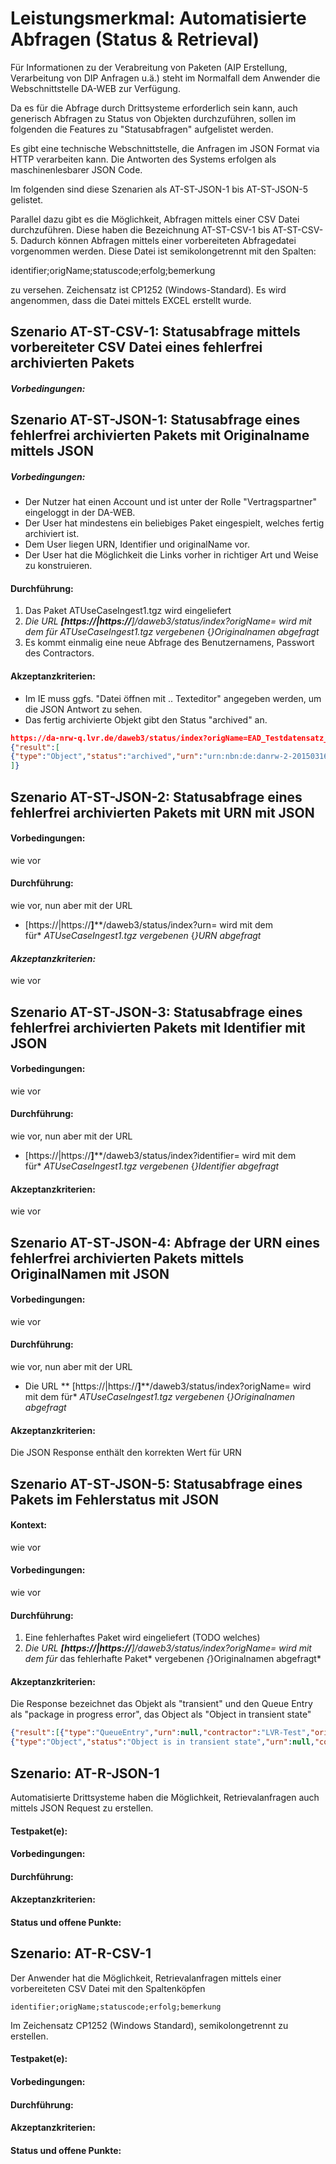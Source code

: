 # Leistungsmerkmal: Automatisierte Abfragen (Status & Retrieval)

Für Informationen zu der Verabreitung von Paketen (AIP Erstellung, Verarbeitung von DIP Anfragen u.ä.) steht im Normalfall dem Anwender die Webschnittstelle DA-WEB zur Verfügung.

Da es für die Abfrage durch Drittsysteme erforderlich sein kann, auch generisch Abfragen zu Status von Objekten durchzuführen, sollen im folgenden die Features zu "Statusabfragen" aufgelistet werden. 

Es gibt eine technische Webschnittstelle, die Anfragen im JSON Format via HTTP verarbeiten kann. Die Antworten des Systems erfolgen als maschinenlesbarer JSON Code.

Im folgenden sind diese Szenarien als AT-ST-JSON-1 bis AT-ST-JSON-5 gelistet.

Parallel dazu gibt es die Möglichkeit, Abfragen mittels einer CSV Datei durchzuführen. Diese haben die Bezeichnung AT-ST-CSV-1 bis AT-ST-CSV-5. Dadurch können Abfragen mittels einer vorbereiteten Abfragedatei vorgenommen werden. Diese Datei ist semikolongetrennt mit den Spalten:

identifier;origName;statuscode;erfolg;bemerkung

zu versehen. Zeichensatz ist CP1252 (Windows-Standard). Es wird angenommen, dass die Datei mittels EXCEL erstellt wurde. 

## Szenario AT-ST-CSV-1: Statusabfrage mittels vorbereiteter CSV Datei eines fehlerfrei archivierten Pakets

##### Vorbedingungen:




## Szenario AT-ST-JSON-1: Statusabfrage eines fehlerfrei archivierten Pakets mit Originalname mittels JSON

##### Vorbedingungen:

* Der Nutzer hat einen Account und ist unter der Rolle "Vertragspartner" eingeloggt in der DA-WEB.
* Der User hat mindestens ein beliebiges Paket eingespielt, welches fertig archiviert ist.
* Dem User liegen URN, Identifier und originalName vor.
* Der User hat die Möglichkeit die Links vorher in richtiger Art und Weise zu konstruieren.

#### Durchführung:

1. Das Paket ATUseCaseIngest1.tgz wird eingeliefert
1. *Die URL&nbsp;**[https://|https://**]**<QSERVERNAME>**/daweb3/status/index?origName=<DER ORIGNAME> wird mit dem für* *ATUseCaseIngest1.tgz vergebenen&nbsp;*{*}Originalnamen abgefragt*
1. Es kommt einmalig eine neue Abfrage des Benutzernamens, Passwort des Contractors.

#### Akzeptanzkriterien:

* Im IE muss ggfs. "Datei öffnen mit .. Texteditor" angegeben werden, um die JSON Antwort zu sehen.
* Das fertig archivierte Objekt gibt den Status "archived" an.

```json
https://da-nrw-q.lvr.de/daweb3/status/index?origName=EAD_Testdatensatz_2015-03-16
{"result":[
{"type":"Object","status":"archived","urn":"urn:nbn:de:danrw-2-20150316406969","contractor":"LVR-Test","origName":"EAD_Testdatensatz_2015-03-16","identifier":"2-20150316406969","packages":\["1"\]}
]}
```

## Szenario AT-ST-JSON-2: Statusabfrage eines fehlerfrei archivierten Pakets mit URN mit JSON

#### Vorbedingungen:

wie vor

#### Durchführung:

wie vor, nun aber mit der URL&nbsp;

* [https://|https://**]**<QSERVERNAME>**/daweb3/status/index?urn=<URN> wird mit dem für*&nbsp;*ATUseCaseIngest1.tgz vergebenen&nbsp;*{*}URN abgefragt*

#### *Akzeptanzkriterien:*

wie vor

## Szenario AT-ST-JSON-3: Statusabfrage eines fehlerfrei archivierten Pakets mit Identifier mit JSON

#### Vorbedingungen:

wie vor

#### Durchführung:

wie vor, nun aber mit der URL

* [https://|https://**]**<QSERVERNAME>**/daweb3/status/index?identifier=<IDENTIFIER> wird mit dem für*&nbsp;*ATUseCaseIngest1.tgz vergebenen&nbsp;*{*}Identifier abgefragt*

#### Akzeptanzkriterien:

wie vor

## Szenario AT-ST-JSON-4: Abfrage der URN eines fehlerfrei archivierten Pakets mittels OriginalNamen mit JSON

#### Vorbedingungen:

wie vor

#### Durchführung:

wie vor, nun aber mit der URL

* Die URL 
** [https://|https://**]**<QSERVERNAME>**/daweb3/status/index?origName=<DER ORIGNAME> wird mit dem für*&nbsp;*ATUseCaseIngest1.tgz vergebenen&nbsp;*{*}Originalnamen abgefragt*

#### Akzeptanzkriterien:

Die JSON Response enthält den korrekten Wert für URN

## Szenario AT-ST-JSON-5: Statusabfrage eines Pakets im Fehlerstatus mit JSON

#### Kontext:

wie vor

#### Vorbedingungen:

wie vor

#### Durchführung:

1. Eine fehlerhaftes Paket wird eingeliefert (TODO welches)
1. *Die URL&nbsp;**[https://|https://**]**<QSERVERNAME>**/daweb3/status/index?origName=<DER ORIGNAME> wird mit dem für*&nbsp;das fehlerhafte Paket*&nbsp;vergebenen&nbsp;*{*}Originalnamen abgefragt\*

#### Akzeptanzkriterien:

Die Response bezeichnet das Objekt als "transient" und den Queue Entry als "package in progress error", 
das Object als "Object in transient state"


```json
{"result":[{"type":"QueueEntry","urn":null,"contractor":"LVR-Test","origName":"AT-V-001_ATDuplicateDocumentName_2015-03-16","identifier":"2-20150316407197","status":"package in progress error : (114)"},
{"type":"Object","status":"Object is in transient state","urn":null,"contractor":"LVR-Test","origName":"AT-V-001_ATDuplicateDocumentName_2015-03-16","identifier":"2-20150316407197","packages":["1"]}]}
```


## Szenario: AT-R-JSON-1

Automatisierte Drittsysteme haben die Möglichkeit, Retrievalanfragen auch mittels JSON Request zu erstellen. 

#### Testpaket(e):

#### Vorbedingungen:

#### Durchführung:

#### Akzeptanzkriterien:

#### Status und offene Punkte:

## Szenario: AT-R-CSV-1

Der Anwender hat die Möglichkeit, Retrievalanfragen mittels einer vorbereiteten CSV Datei mit den Spaltenköpfen

    identifier;origName;statuscode;erfolg;bemerkung

Im Zeichensatz CP1252 (Windows Standard), semikolongetrennt zu erstellen. 

#### Testpaket(e):

#### Vorbedingungen:

#### Durchführung:

#### Akzeptanzkriterien:

#### Status und offene Punkte:
```
